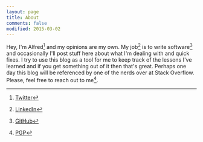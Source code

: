 ```yaml
---
layout: page
title: About
comments: false
modified: 2015-03-02
---
```


Hey, I'm Alfred[^1] and my opinions are my own. My job[^2] is to write software[^3] and occasionally I'll post stuff here about what I'm dealing with and quick fixes. I try to use this blog as a tool for me to keep track of the lessons I've learned and if you get something out of it then that's great. Perhaps one day this blog will be referenced by one of the nerds over at Stack Overflow. Please, feel free to reach out to me[^4].


[^1]: [Twitter](https://twitter.com/alfredgamulo)
[^2]: [LinkedIn](https://www.linkedin.com/in/alfredgamulo/)
[^3]: [GitHub](https://github.com/alfredgamulo)
[^4]: [PGP](http://pgp.mit.edu/pks/lookup?search=gamulo&op=index)
